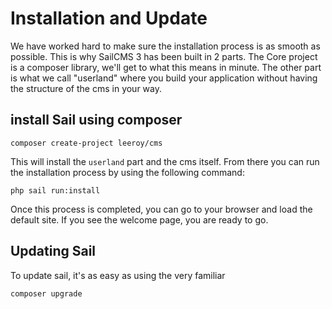 # Installation and Update

We have worked hard to make sure the installation process is as smooth as possible. This is why SailCMS 3
has been built in 2 parts. The Core project is a composer library, we'll get to what this means in minute. 
The other part is what we call "userland" where you build your application without having the structure
of the cms in your way.

## install Sail using composer

```shell
composer create-project leeroy/cms
```

This will install the `userland` part and the cms itself. From there you can run the installation 
process by using the following command:

```shell
php sail run:install
```

Once this process is completed, you can go to your browser and load the default site. If you see
the welcome page, you are ready to go.

## Updating Sail

To update sail, it's as easy as using the very familiar

```shell
composer upgrade
```